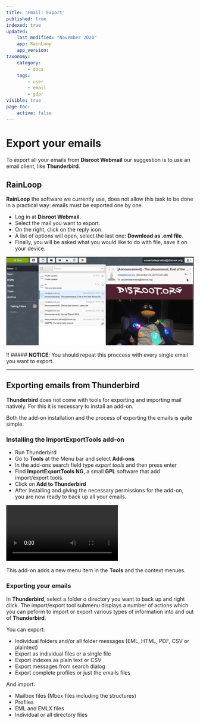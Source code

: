 ```yaml
---
title: 'Email: Export'
published: true
indexed: true
updated:
    last_modified: "November 2020"		
    app: RainLoop
    app_version:
taxonomy:
    category:
        - docs
    tags:
        - user
        - email
        - gdpr
visible: true
page-toc:
    active: false
---
```


# Export your emails

To export all your emails from **Disroot Webmail** our suggestion is to use an email client, like **Thunderbird**.

## RainLoop
**RainLoop** the software we currently use, does not allow this task to be done in a practical way: emails must be exported one by one.

* Log in at **Disroot Webmail**.
* Select the mail you want to export.
* On the right, click on the reply icon.
* A list of options will open, select the last one: **Download as .eml file**.
* Finally, you will be asked what you would like to do with file, save it on your device.

![](en/rl_export.gif)

!! ##### **NOTICE**: You should repeat this proccess with every single email you want to export.

----

## Exporting emails from Thunderbird

**Thunderbird** does not come with tools for exporting and importing mail natively. For this it is necessary to install an add-on.

Both the add-on installation and the process of exporting the emails is quite simple.

### Installing the ImportExportTools add-on

* Run Thunderbird
* Go to **Tools** at the Menu bar and select **Add-ons**
* In the add-ons search field type _export tools_ and then press enter
* Find **ImportExportTools NG**, a small **GPL** software that add import/export tools.
* Click on **Add to Thunderbird**
* After installing and giving the necessary permissions for the add-on, you are now ready to back up all your emails.

![](en/export.mp4?resize=1024,576&loop)

This add-on adds a new menu item in the **Tools** and the context menues.

### Exporting your emails
In **Thunderbird**, select a folder o directory you want to back up and right click.
The import/export tool submenu displays a number of actions which you can peform to import or export various types of information into and out of **Thunderbird**.

You can export:
  * Individual folders and/or all folder messages (EML, HTML, PDF, CSV or plaintext)
  * Export as individual files or a single file
  * Export indexes as plain text or CSV
  * Export messages from search dialog
  * Export complete profiles or just the emails files

And import:
  * Mailbox files (Mbox files including the structures)
  * Profiles
  * EML and EMLX files
  * Individual or all directory files
